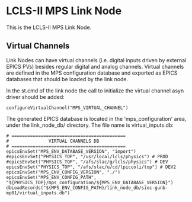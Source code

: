 # LCLS-II MPS Link Node

This is the LCLS-II MPS Link Node.


Virtual Channels
----------------

Link Nodes can have virtual channels (i.e. digital inputs driven by external EPICS PVs) besides regular digital and analog channels. Virtual channels are defined in the MPS configuration database and exported as EPICS databases that should be loaded by the link node.

In the st.cmd of the link node the call to initialize the virtual channel asyn driver should be added:

```
configureVirtualChannel("MPS_VIRTUAL_CHANNEL")
```

The generated EPICS database is located in the 'mps_configuration' area, under the link_node_db/<sioc-name> directory. The file name is virtual_inputs.db:

```
# ===========================================
#               VIRTUAL CHANNELS DB
# ===========================================
epicsEnvSet("MPS_ENV_DATABASE_VERSION", "import")
#epicsEnvSet("PHYSICS_TOP", "/usr/local/lcls/physics") # PROD
#epicsEnvSet("PHYSICS_TOP", "/afs/slac/g/lcls/physics") # DEV
epicsEnvSet("PHYSICS_TOP", "/afs/slac/u/cd/lpiccoli/top") # DEV2
epicsEnvSet("MPS_ENV_CONFIG_VERSION", "./")
epicsEnvSet("MPS_ENV_CONFIG_PATH", "${PHYSICS_TOP}/mps_configuration/${MPS_ENV_DATABASE_VERSION}")
dbLoadRecords("${MPS_ENV_CONFIG_PATH}/link_node_db/sioc-gunb-mp01/virtual_inputs.db")
```